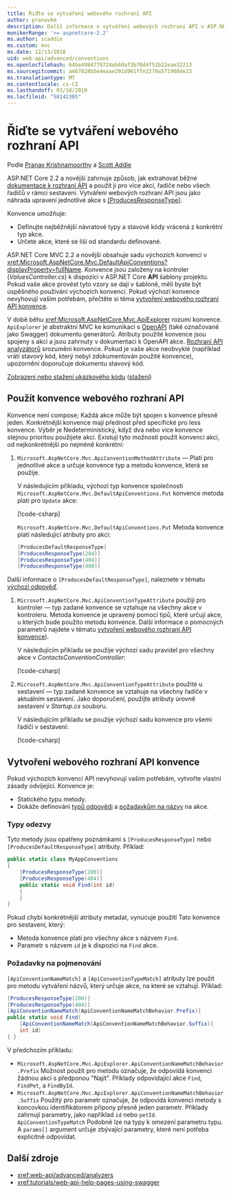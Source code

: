 ```yaml
---
title: Řiďte se vytváření webového rozhraní API
author: pranavkm
description: Další informace o vytváření webových rozhraní API v ASP.NET Core.
monikerRange: '>= aspnetcore-2.2'
ms.author: scaddie
ms.custom: mvc
ms.date: 12/13/2018
uid: web-api/advanced/conventions
ms.openlocfilehash: 64be4984779724eb60af3b70d4f52b22eae32213
ms.sourcegitcommit: a467828b5e4eaae291d961ffe2279a571900de23
ms.translationtype: MT
ms.contentlocale: cs-CZ
ms.lasthandoff: 03/18/2019
ms.locfileid: "58142305"
---
```

# <a name="use-web-api-conventions"></a>Řiďte se vytváření webového rozhraní API

Podle [Pranav Krishnamoorthy](https://github.com/pranavkm) a [Scott Addie](https://github.com/scottaddie)

ASP.NET Core 2.2 a novější zahrnuje způsob, jak extrahovat běžné [dokumentace k rozhraní API](xref:tutorials/web-api-help-pages-using-swagger) a použít ji pro více akcí, řadiče nebo všech řadičů v rámci sestavení. Vytváření webových rozhraní API jsou jako náhrada upravení jednotlivé akce s [[ProducesResponseType]](xref:Microsoft.AspNetCore.Mvc.ProducesResponseTypeAttribute).

Konvence umožňuje:

* Definujte nejběžnější návratové typy a stavové kódy vrácená z konkrétní typ akce.
* Určete akce, které se liší od standardu definované.

ASP.NET Core MVC 2.2 a novější obsahuje sadu výchozích konvencí v <xref:Microsoft.AspNetCore.Mvc.DefaultApiConventions?displayProperty=fullName>. Konvence jsou založeny na kontroler (*ValuesController.cs*) k dispozici v ASP.NET Core **API** šablony projektu. Pokud vaše akce provést tyto vzory se dají v šabloně, měli byste být úspěšného používání výchozích konvencí. Pokud výchozí konvence nevyhovují vašim potřebám, přečtěte si téma [vytvoření webového rozhraní API konvence](#create-web-api-conventions).

V době běhu <xref:Microsoft.AspNetCore.Mvc.ApiExplorer> rozumí konvence. `ApiExplorer` je abstraktní MVC ke komunikaci s [OpenAPI](https://www.openapis.org/) (také označované jako Swagger) dokumentu generátorů. Atributy použité konvence jsou spojeny s akcí a jsou zahrnuty v dokumentaci k OpenAPI akce. [Rozhraní API analyzátorů](xref:web-api/advanced/analyzers) srozuměni konvence. Pokud je vaše akce neobvyklé (například vrátí stavový kód, který nebyl zdokumentován použité konvence), upozornění doporučuje dokumentu stavový kód.

[Zobrazení nebo stažení ukázkového kódu](https://github.com/aspnet/Docs/tree/master/aspnetcore/web-api/advanced/conventions/sample) ([stažení](xref:index#how-to-download-a-sample))

## <a name="apply-web-api-conventions"></a>Použít konvence webového rozhraní API

Konvence není compose; Každá akce může být spojen s konvence přesně jeden. Konkrétnější konvence mají přednost před specifické pro less konvence. Výběr je Nedeterministický, když dva nebo více konvence stejnou prioritou použijete akci. Existují tyto možnosti použít konvenci akci, od nejkonkrétnější po nejméně konkrétní:

1. `Microsoft.AspNetCore.Mvc.ApiConventionMethodAttribute` &mdash; Platí pro jednotlivé akce a určuje konvence typ a metodu konvence, která se použije.

    V následujícím příkladu, výchozí typ konvence společnosti `Microsoft.AspNetCore.Mvc.DefaultApiConventions.Put` konvence metoda platí pro `Update` akce:

    [!code-csharp[](conventions/sample/Controllers/ContactsConventionController.cs?name=snippet_ApiConventionMethod&highlight=3)]

    `Microsoft.AspNetCore.Mvc.DefaultApiConventions.Put` Metoda konvence platí následující atributy pro akci:

    ```csharp
    [ProducesDefaultResponseType]
    [ProducesResponseType(204)]
    [ProducesResponseType(404)]
    [ProducesResponseType(400)]
    ```

Další informace o `[ProducesDefaultResponseType]`, naleznete v tématu [výchozí odpověď](https://swagger.io/docs/specification/describing-responses/#default).

1. `Microsoft.AspNetCore.Mvc.ApiConventionTypeAttribute` použijí pro kontroler &mdash; typ zadané konvence se vztahuje na všechny akce v kontroleru. Metoda konvence je upravený pomocí tipů, které určují akce, u kterých bude použito metodu konvence. Další informace o pomocných parametrů najdete v tématu [vytvoření webového rozhraní API konvence](#create-web-api-conventions)).

    V následujícím příkladu se použije výchozí sadu pravidel pro všechny akce v *ContactsConventionController*:

    [!code-csharp[](conventions/sample/Controllers/ContactsConventionController.cs?name=snippet_ApiConventionTypeAttribute&highlight=2)]

1. `Microsoft.AspNetCore.Mvc.ApiConventionTypeAttribute` použité u sestavení &mdash; typ zadané konvence se vztahuje na všechny řadiče v aktuálním sestavení. Jako doporučení, použijte atributy úrovně sestavení v *Startup.cs* souboru.

    V následujícím příkladu se použije výchozí sadu konvence pro všemi řadiči v sestavení:

    [!code-csharp[](conventions/sample/Startup.cs?name=snippet_ApiConventionTypeAttribute&highlight=1)]

## <a name="create-web-api-conventions"></a>Vytvoření webového rozhraní API konvence

Pokud výchozích konvencí API nevyhovují vašim potřebám, vytvořte vlastní zásady odvíjející. Konvence je:

* Statického typu metody.
* Dokáže definování [typů odpovědi](#response-types) a [požadavkům na názvy](#naming-requirements) na akce.

### <a name="response-types"></a>Typy odezvy

Tyto metody jsou opatřeny poznámkami s `[ProducesResponseType]` nebo `[ProducesDefaultResponseType]` atributy. Příklad:

```csharp
public static class MyAppConventions
{
    [ProducesResponseType(200)]
    [ProducesResponseType(404)]
    public static void Find(int id)
    {
    }
}
```

Pokud chybí konkrétnější atributy metadat, vynucuje použití Tato konvence pro sestavení, který:

* Metoda konvence platí pro všechny akce s názvem `Find`.
* Parametr s názvem `id` je k dispozici na `Find` akce.

### <a name="naming-requirements"></a>Požadavky na pojmenování

`[ApiConventionNameMatch]` a `[ApiConventionTypeMatch]` atributy lze použít pro metodu vytváření názvů, který určuje akce, na které se vztahují. Příklad:

```csharp
[ProducesResponseType(200)]
[ProducesResponseType(404)]
[ApiConventionNameMatch(ApiConventionNameMatchBehavior.Prefix)]
public static void Find(
    [ApiConventionNameMatch(ApiConventionNameMatchBehavior.Suffix)]
    int id)
{ }
```

V předchozím příkladu:

* `Microsoft.AspNetCore.Mvc.ApiExplorer.ApiConventionNameMatchBehavior.Prefix` Možnost použít pro metodu označuje, že odpovídá konvenci žádnou akci s předponou "Najít". Příklady odpovídající akce `Find`, `FindPet`, a `FindById`.
* `Microsoft.AspNetCore.Mvc.ApiExplorer.ApiConventionNameMatchBehavior.Suffix` Použitý pro parametr označuje, že odpovídá konvenci metody s koncovkou identifikátorem přípony přesně jeden parametr. Příklady zahrnují parametry, jako například `id` nebo `petId`. `ApiConventionTypeMatch` Podobně lze na typy k omezení parametru typu. A `params[]` argument určuje zbývající parametry, které není potřeba explicitně odpovídat.

## <a name="additional-resources"></a>Další zdroje

* <xref:web-api/advanced/analyzers>
* <xref:tutorials/web-api-help-pages-using-swagger>

